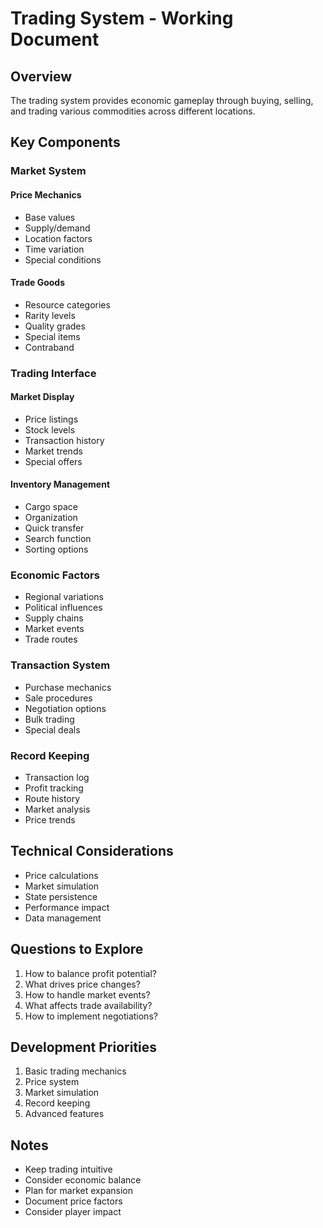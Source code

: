 # Trading System - Working Document

## Overview
The trading system provides economic gameplay through buying, selling, and trading various commodities across different locations.

## Key Components

### Market System
#### Price Mechanics
- Base values
- Supply/demand
- Location factors
- Time variation
- Special conditions

#### Trade Goods
- Resource categories
- Rarity levels
- Quality grades
- Special items
- Contraband

### Trading Interface
#### Market Display
- Price listings
- Stock levels
- Transaction history
- Market trends
- Special offers

#### Inventory Management
- Cargo space
- Organization
- Quick transfer
- Search function
- Sorting options

### Economic Factors
- Regional variations
- Political influences
- Supply chains
- Market events
- Trade routes

### Transaction System
- Purchase mechanics
- Sale procedures
- Negotiation options
- Bulk trading
- Special deals

### Record Keeping
- Transaction log
- Profit tracking
- Route history
- Market analysis
- Price trends

## Technical Considerations
- Price calculations
- Market simulation
- State persistence
- Performance impact
- Data management

## Questions to Explore
1. How to balance profit potential?
2. What drives price changes?
3. How to handle market events?
4. What affects trade availability?
5. How to implement negotiations?

## Development Priorities
1. Basic trading mechanics
2. Price system
3. Market simulation
4. Record keeping
5. Advanced features

## Notes
- Keep trading intuitive
- Consider economic balance
- Plan for market expansion
- Document price factors
- Consider player impact